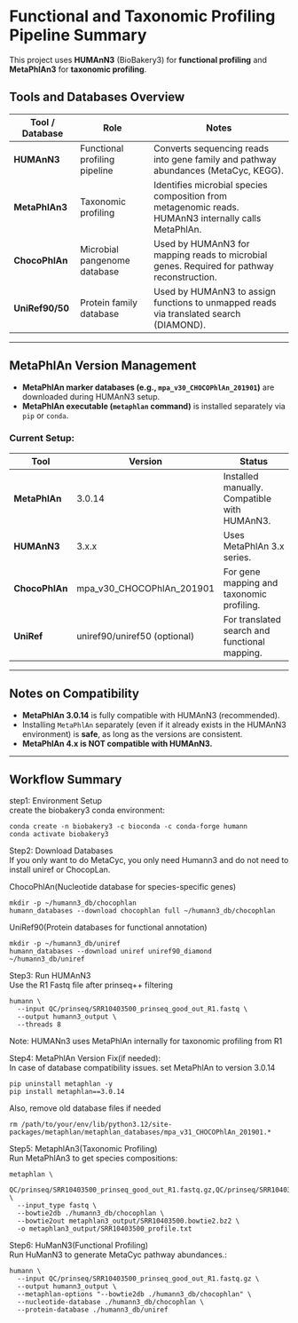 # Functional and Taxonomic Profiling Pipeline Summary

This project uses **HUMAnN3** (BioBakery3) for **functional profiling** and **MetaPhlAn3** for **taxonomic profiling**.

## Tools and Databases Overview

| Tool / Database | Role | Notes |
|----------------|------|-------|
| **HUMAnN3** | Functional profiling pipeline | Converts sequencing reads into gene family and pathway abundances (MetaCyc, KEGG). |
| **MetaPhlAn3** | Taxonomic profiling | Identifies microbial species composition from metagenomic reads. HUMAnN3 internally calls MetaPhlAn. |
| **ChocoPhlAn** | Microbial pangenome database | Used by HUMAnN3 for mapping reads to microbial genes. Required for pathway reconstruction. |
| **UniRef90/50** | Protein family database | Used by HUMAnN3 to assign functions to unmapped reads via translated search (DIAMOND). |

---

## MetaPhlAn Version Management

- **MetaPhlAn marker databases (e.g., `mpa_v30_CHOCOPhlAn_201901`)** are downloaded during HUMAnN3 setup.
- **MetaPhlAn executable (`metaphlan` command)** is installed separately via `pip` or `conda`.

### Current Setup:

| Tool | Version | Status |
|------|---------|--------|
| **MetaPhlAn** | 3.0.14 | Installed manually. Compatible with HUMAnN3. |
| **HUMAnN3** | 3.x.x | Uses MetaPhlAn 3.x series. |
| **ChocoPhlAn** | mpa_v30_CHOCOPhlAn_201901 | For gene mapping and taxonomic profiling. |
| **UniRef** | uniref90/uniref50 (optional) | For translated search and functional mapping. |

---

## Notes on Compatibility

- **MetaPhlAn 3.0.14** is fully compatible with HUMAnN3 (recommended).
- Installing `MetaPhlAn` separately (even if it already exists in the HUMAnN3 environment) is **safe**, as long as the versions are consistent.
- **MetaPhlAn 4.x is NOT compatible with HUMAnN3.**

---

## Workflow Summary




step1: Environment Setup\
create the biobakery3 conda environment:
```
conda create -n biobakery3 -c bioconda -c conda-forge humann
conda activate biobakery3
```

Step2: Download Databases\
If you only want to do MetaCyc, you only need Humann3 and do not need to install uniref or ChocopLan.

ChocoPhlAn(Nucleotide database for species-specific genes)
```
mkdir -p ~/humann3_db/chocophlan
humann_databases --download chocophlan full ~/humann3_db/chocophlan
```

UniRef90(Protein databases for functional annotation)
```
mkdir -p ~/humann3_db/uniref
humann_databases --download uniref uniref90_diamond ~/humann3_db/uniref
```

Step3: Run HUMAnN3\
Use the R1 Fastq file after prinseq++ filtering
```
humann \
  --input QC/prinseq/SRR10403500_prinseq_good_out_R1.fastq \
  --output humann3_output \
  --threads 8
```
Note: HUMANn3 uses MetaPhlAn internally for taxonomic profiling from R1

Step4: MetaPhlAn Version Fix(if needed):\
In case of database compatibility issues. set MetaPhlAn to version 3.0.14
```
pip uninstall metaphlan -y
pip install metaphlan==3.0.14
```

Also, remove old database files if needed
```
rm /path/to/your/env/lib/python3.12/site-packages/metaphlan/metaphlan_databases/mpa_v31_CHOCOPhlAn_201901.*

```

Step5: MetaphlAn3(Taxonomic Profiling)\
Run MetaPhlAn3 to get species compositions:
```
metaphlan \
  QC/prinseq/SRR10403500_prinseq_good_out_R1.fastq.gz,QC/prinseq/SRR10403500_prinseq_good_out_R2.fastq.gz \
  --input_type fastq \
  --bowtie2db ./humann3_db/chocophlan \
  --bowtie2out metaphlan3_output/SRR10403500.bowtie2.bz2 \
  -o metaphlan3_output/SRR10403500_profile.txt
```

Step6: HuManN3(Functional Profiling)\
Run HuManN3 to generate MetaCyc pathway abundances.:
```
humann \
  --input QC/prinseq/SRR10403500_prinseq_good_out_R1.fastq.gz \
  --output humann3_output \
  --metaphlan-options "--bowtie2db ./humann3_db/chocophlan" \
  --nucleotide-database ./humann3_db/chocophlan \
  --protein-database ./humann3_db/uniref
```





















